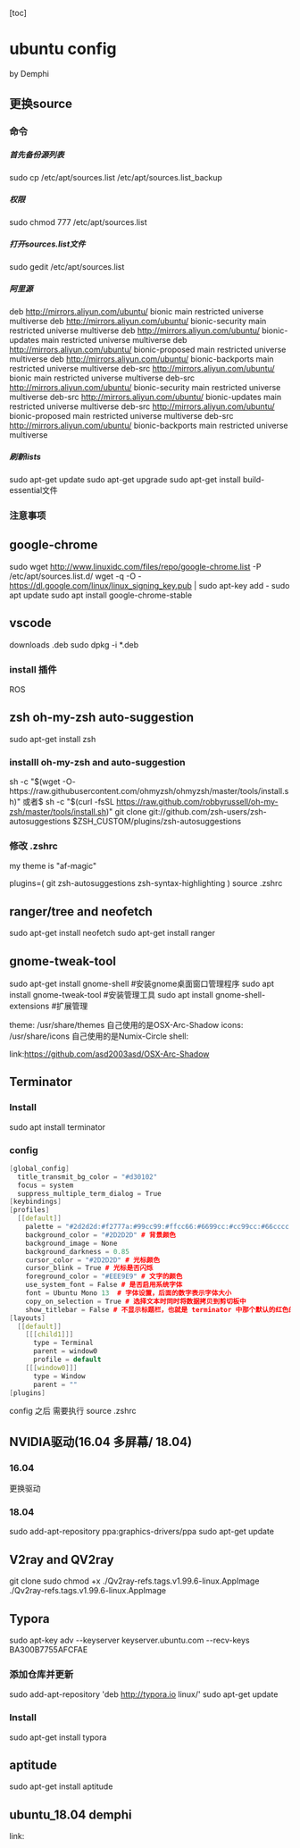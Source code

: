 [toc]
# ubuntu config
by Demphi
## 更换source
### 命令
##### 首先备份源列表
sudo cp /etc/apt/sources.list /etc/apt/sources.list_backup
##### 权限
sudo chmod 777 /etc/apt/sources.list
##### 打开sources.list文件
sudo gedit /etc/apt/sources.list
##### 阿里源
deb http://mirrors.aliyun.com/ubuntu/ bionic main restricted universe multiverse
deb http://mirrors.aliyun.com/ubuntu/ bionic-security main restricted universe multiverse
deb http://mirrors.aliyun.com/ubuntu/ bionic-updates main restricted universe multiverse
deb http://mirrors.aliyun.com/ubuntu/ bionic-proposed main restricted universe multiverse
deb http://mirrors.aliyun.com/ubuntu/ bionic-backports main restricted universe multiverse
deb-src http://mirrors.aliyun.com/ubuntu/ bionic main restricted universe multiverse
deb-src http://mirrors.aliyun.com/ubuntu/ bionic-security main restricted universe multiverse
deb-src http://mirrors.aliyun.com/ubuntu/ bionic-updates main restricted universe multiverse
deb-src http://mirrors.aliyun.com/ubuntu/ bionic-proposed main restricted universe multiverse
deb-src http://mirrors.aliyun.com/ubuntu/ bionic-backports main restricted universe multiverse
##### 刷新lists
sudo apt-get update
sudo apt-get upgrade
sudo apt-get install build-essential文件

### 注意事项



## google-chrome
sudo wget http://www.linuxidc.com/files/repo/google-chrome.list -P /etc/apt/sources.list.d/
wget -q -O - https://dl.google.com/linux/linux_signing_key.pub  | sudo apt-key add -
sudo apt update
sudo apt install google-chrome-stable



## vscode
downloads .deb 
sudo dpkg -i *.deb
### install 插件

ROS



## zsh oh-my-zsh auto-suggestion
sudo apt-get install zsh
### installl oh-my-zsh and auto-suggestion
sh -c "$(wget -O- https://raw.githubusercontent.com/ohmyzsh/ohmyzsh/master/tools/install.sh)" 或者$ sh -c "$(curl -fsSL https://raw.github.com/robbyrussell/oh-my-zsh/master/tools/install.sh)"
git clone git://github.com/zsh-users/zsh-autosuggestions $ZSH_CUSTOM/plugins/zsh-autosuggestions
### 修改 .zshrc
my theme is "af-magic"

plugins=(
 git
 zsh-autosuggestions
 zsh-syntax-highlighting
)
source .zshrc



## ranger/tree and neofetch 
sudo apt-get install neofetch
sudo apt-get install ranger



## gnome-tweak-tool
sudo apt-get install gnome-shell         #安装gnome桌面窗口管理程序
sudo apt install gnome-tweak-tool        #安装管理工具
sudo apt install gnome-shell-extensions  #扩展管理

theme: /usr/share/themes 自己使用的是OSX-Arc-Shadow
icons: /usr/share/icons  自己使用的是Numix-Circle
shell: 

link:https://github.com/asd2003asd/OSX-Arc-Shadow

## Terminator
### Install
sudo apt install terminator
### config

```cpp
[global_config]
  title_transmit_bg_color = "#d30102"
  focus = system
  suppress_multiple_term_dialog = True
[keybindings]
[profiles]
  [[default]]
    palette = "#2d2d2d:#f2777a:#99cc99:#ffcc66:#6699cc:#cc99cc:#66cccc:#d3d0c8:#747369:#f2777a:#99cc99:#ffcc66:#6699cc:#cc99cc:#66cccc:#f2f0ec"
    background_color = "#2D2D2D" # 背景颜色
    background_image = None
    background_darkness = 0.85
    cursor_color = "#2D2D2D" # 光标颜色
    cursor_blink = True # 光标是否闪烁
    foreground_color = "#EEE9E9" # 文字的颜色
    use_system_font = False # 是否启用系统字体
    font = Ubuntu Mono 13  # 字体设置，后面的数字表示字体大小
    copy_on_selection = True # 选择文本时同时将数据拷贝到剪切板中
    show_titlebar = False # 不显示标题栏，也就是 terminator 中那个默认的红色的标题栏
[layouts]
  [[default]]
    [[[child1]]]
      type = Terminal
      parent = window0
      profile = default
    [[[window0]]]
      type = Window
      parent = ""
[plugins]
```

config 之后 需要执行 source .zshrc



##  NVIDIA驱动(16.04 多屏幕/ 18.04)
### 16.04

更换驱动


### 18.04
sudo add-apt-repository ppa:graphics-drivers/ppa
sudo apt-get update



## V2ray and QV2ray
git clone 
sudo chmod +x ./Qv2ray-refs.tags.v1.99.6-linux.AppImage
./Qv2ray-refs.tags.v1.99.6-linux.AppImage   




## Typora

sudo apt-key adv --keyserver keyserver.ubuntu.com --recv-keys BA300B7755AFCFAE

### 添加仓库并更新
sudo add-apt-repository 'deb http://typora.io linux/'
sudo apt-get update
### Install
sudo apt-get install typora



## aptitude

sudo apt-get install aptitude



## ubuntu_18.04 demphi

link:

